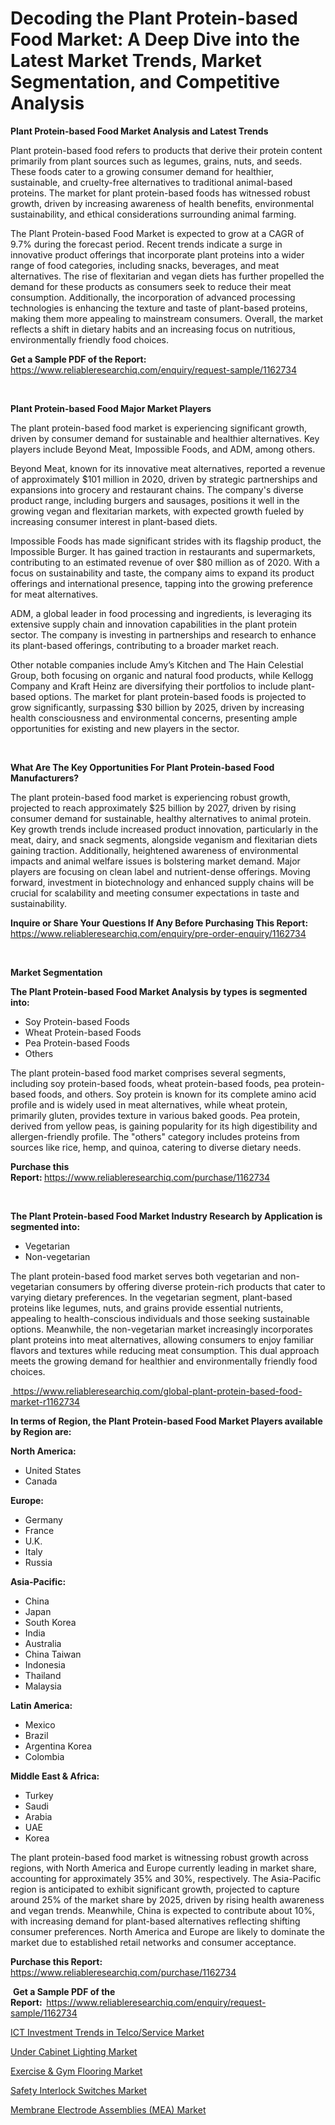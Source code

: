 <p><h1>Decoding the Plant Protein-based Food Market: A Deep Dive into the Latest Market Trends, Market Segmentation, and Competitive Analysis</h1></p><p><strong>Plant Protein-based Food Market Analysis and Latest Trends</strong></p>
<p><p>Plant protein-based food refers to products that derive their protein content primarily from plant sources such as legumes, grains, nuts, and seeds. These foods cater to a growing consumer demand for healthier, sustainable, and cruelty-free alternatives to traditional animal-based proteins. The market for plant protein-based foods has witnessed robust growth, driven by increasing awareness of health benefits, environmental sustainability, and ethical considerations surrounding animal farming.</p><p>The Plant Protein-based Food Market is expected to grow at a CAGR of 9.7% during the forecast period. Recent trends indicate a surge in innovative product offerings that incorporate plant proteins into a wider range of food categories, including snacks, beverages, and meat alternatives. The rise of flexitarian and vegan diets has further propelled the demand for these products as consumers seek to reduce their meat consumption. Additionally, the incorporation of advanced processing technologies is enhancing the texture and taste of plant-based proteins, making them more appealing to mainstream consumers. Overall, the market reflects a shift in dietary habits and an increasing focus on nutritious, environmentally friendly food choices.</p></p>
<p><strong>Get a Sample PDF of the Report:&nbsp;</strong> <a href="https://www.reliableresearchiq.com/enquiry/request-sample/1162734?utm_campaign=1257&utm_medium=2&utm_source=Github&utm_content=ia&utm_term=29092024&utm_id=plant-protein-based-food">https://www.reliableresearchiq.com/enquiry/request-sample/1162734</a></p>
<p>&nbsp;</p>
<p><strong>Plant Protein-based Food Major Market Players</strong></p>
<p><p>The plant protein-based food market is experiencing significant growth, driven by consumer demand for sustainable and healthier alternatives. Key players include Beyond Meat, Impossible Foods, and ADM, among others.</p><p>Beyond Meat, known for its innovative meat alternatives, reported a revenue of approximately $101 million in 2020, driven by strategic partnerships and expansions into grocery and restaurant chains. The company's diverse product range, including burgers and sausages, positions it well in the growing vegan and flexitarian markets, with expected growth fueled by increasing consumer interest in plant-based diets.</p><p>Impossible Foods has made significant strides with its flagship product, the Impossible Burger. It has gained traction in restaurants and supermarkets, contributing to an estimated revenue of over $80 million as of 2020. With a focus on sustainability and taste, the company aims to expand its product offerings and international presence, tapping into the growing preference for meat alternatives.</p><p>ADM, a global leader in food processing and ingredients, is leveraging its extensive supply chain and innovation capabilities in the plant protein sector. The company is investing in partnerships and research to enhance its plant-based offerings, contributing to a broader market reach.</p><p>Other notable companies include Amy’s Kitchen and The Hain Celestial Group, both focusing on organic and natural food products, while Kellogg Company and Kraft Heinz are diversifying their portfolios to include plant-based options. The market for plant protein-based foods is projected to grow significantly, surpassing $30 billion by 2025, driven by increasing health consciousness and environmental concerns, presenting ample opportunities for existing and new players in the sector.</p></p>
<p>&nbsp;</p>
<p><strong>What Are The Key Opportunities For Plant Protein-based Food Manufacturers?</strong></p>
<p><p>The plant protein-based food market is experiencing robust growth, projected to reach approximately $25 billion by 2027, driven by rising consumer demand for sustainable, healthy alternatives to animal protein. Key growth trends include increased product innovation, particularly in the meat, dairy, and snack segments, alongside veganism and flexitarian diets gaining traction. Additionally, heightened awareness of environmental impacts and animal welfare issues is bolstering market demand. Major players are focusing on clean label and nutrient-dense offerings. Moving forward, investment in biotechnology and enhanced supply chains will be crucial for scalability and meeting consumer expectations in taste and sustainability.</p></p>
<p><strong>Inquire or Share Your Questions If Any Before Purchasing This Report:</strong> <a href="https://www.reliableresearchiq.com/enquiry/pre-order-enquiry/1162734?utm_campaign=1257&utm_medium=2&utm_source=Github&utm_content=ia&utm_term=29092024&utm_id=plant-protein-based-food">https://www.reliableresearchiq.com/enquiry/pre-order-enquiry/1162734</a></p>
<p>&nbsp;</p>
<p><strong>Market Segmentation</strong></p>
<p><strong>The Plant Protein-based Food Market Analysis by types is segmented into:</strong></p>
<p><ul><li>Soy Protein-based Foods</li><li>Wheat Protein-based Foods</li><li>Pea Protein-based Foods</li><li>Others</li></ul></p>
<p><p>The plant protein-based food market comprises several segments, including soy protein-based foods, wheat protein-based foods, pea protein-based foods, and others. Soy protein is known for its complete amino acid profile and is widely used in meat alternatives, while wheat protein, primarily gluten, provides texture in various baked goods. Pea protein, derived from yellow peas, is gaining popularity for its high digestibility and allergen-friendly profile. The "others" category includes proteins from sources like rice, hemp, and quinoa, catering to diverse dietary needs.</p></p>
<p><strong>Purchase this Report:&nbsp;</strong><a href="https://www.reliableresearchiq.com/purchase/1162734?utm_campaign=1257&utm_medium=2&utm_source=Github&utm_content=ia&utm_term=29092024&utm_id=plant-protein-based-food">https://www.reliableresearchiq.com/purchase/1162734</a></p>
<p>&nbsp;</p>
<p><strong>The Plant Protein-based Food Market Industry Research by Application is segmented into:</strong></p>
<p><ul><li>Vegetarian</li><li>Non-vegetarian</li></ul></p>
<p><p>The plant protein-based food market serves both vegetarian and non-vegetarian consumers by offering diverse protein-rich products that cater to varying dietary preferences. In the vegetarian segment, plant-based proteins like legumes, nuts, and grains provide essential nutrients, appealing to health-conscious individuals and those seeking sustainable options. Meanwhile, the non-vegetarian market increasingly incorporates plant proteins into meat alternatives, allowing consumers to enjoy familiar flavors and textures while reducing meat consumption. This dual approach meets the growing demand for healthier and environmentally friendly food choices.</p></p>
<p><a href="https://www.reliableresearchiq.com/global-plant-protein-based-food-market-r1162734?utm_campaign=1257&utm_medium=2&utm_source=Github&utm_content=ia&utm_term=29092024&utm_id=plant-protein-based-food">&nbsp;https://www.reliableresearchiq.com/global-plant-protein-based-food-market-r1162734</a></p>
<p><strong>In terms of Region, the Plant Protein-based Food Market Players available by Region are:</strong></p>
<p>
    <p> <strong> North America: </strong>
        <ul>
            <li>United States</li>
            <li>Canada</li>
        </ul>
        </p> 
    <p> <strong> Europe: </strong>
        <ul>
            <li>Germany</li>
            <li>France</li>
            <li>U.K.</li>
            <li>Italy</li>
            <li>Russia</li>
        </ul>
        </p> 
    <p> <strong> Asia-Pacific: </strong>
        <ul>
            <li>China</li>
            <li>Japan</li>
            <li>South Korea</li>
            <li>India</li>
            <li>Australia</li>
            <li>China Taiwan</li>
            <li>Indonesia</li>
            <li>Thailand</li>
            <li>Malaysia</li>
        </ul>
        </p> 
    <p> <strong> Latin America: </strong>
        <ul>
            <li>Mexico</li>
            <li>Brazil</li>
            <li>Argentina Korea</li>
            <li>Colombia</li>
        </ul>
        </p> 
    <p> <strong> Middle East & Africa: </strong>
        <ul>
            <li>Turkey</li>
            <li>Saudi</li>
            <li>Arabia</li>
            <li>UAE</li>
            <li>Korea</li>
        </ul>
    </p>
    </p>
<p><p>The plant protein-based food market is witnessing robust growth across regions, with North America and Europe currently leading in market share, accounting for approximately 35% and 30%, respectively. The Asia-Pacific region is anticipated to exhibit significant growth, projected to capture around 25% of the market share by 2025, driven by rising health awareness and vegan trends. Meanwhile, China is expected to contribute about 10%, with increasing demand for plant-based alternatives reflecting shifting consumer preferences. North America and Europe are likely to dominate the market due to established retail networks and consumer acceptance.</p></p>
<p><strong>Purchase this Report: </strong><a href="https://www.reliableresearchiq.com/purchase/1162734?utm_campaign=1257&utm_medium=2&utm_source=Github&utm_content=ia&utm_term=29092024&utm_id=plant-protein-based-food">https://www.reliableresearchiq.com/purchase/1162734</a></p>
<p>&nbsp;<strong>Get a Sample PDF of the Report:&nbsp;&nbsp;</strong><a href="https://www.reliableresearchiq.com/enquiry/request-sample/1162734?utm_campaign=1257&utm_medium=2&utm_source=Github&utm_content=ia&utm_term=29092024&utm_id=plant-protein-based-food">https://www.reliableresearchiq.com/enquiry/request-sample/1162734</a></p>
<p><strong></strong></p>
<p><p><a href="https://github.com/Dritamusajz475/Market-Research-Report-List-1/blob/main/ict-investment-trends-in-telcoservice-market.md?utm_campaign=1257&utm_medium=2&utm_source=Github&utm_content=ia&utm_term=29092024&utm_id=plant-protein-based-food">ICT Investment Trends in Telco/Service Market</a></p><p><a href="https://issuu.com/reportprime-2/docs/under-cabinet-lighting-market-size-_096012c1a8a2a8?utm_campaign=1257&utm_medium=2&utm_source=Github&utm_content=ia&utm_term=29092024&utm_id=plant-protein-based-food">Under Cabinet Lighting Market</a></p><p><a href="https://www.linkedin.com/pulse/exercise-gym-flooring-market-insights-products-regional-dtpjc?utm_campaign=1257&utm_medium=2&utm_source=Github&utm_content=ia&utm_term=29092024&utm_id=plant-protein-based-food">Exercise & Gym Flooring Market</a></p><p><a href="https://issuu.com/reportprime-2/docs/safety-interlock-switches-market-si_ce51142bb4ebf4?utm_campaign=1257&utm_medium=2&utm_source=Github&utm_content=ia&utm_term=29092024&utm_id=plant-protein-based-food">Safety Interlock Switches Market</a></p><p><a href="https://github.com/JavierDDowns/Market-Research-Report-List-1/blob/main/membrane-electrode-assemblies-mea-market.md?utm_campaign=1257&utm_medium=2&utm_source=Github&utm_content=ia&utm_term=29092024&utm_id=plant-protein-based-food">Membrane Electrode Assemblies (MEA) Market</a></p></p>